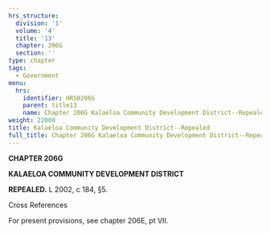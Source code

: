 ```yaml
---
hrs_structure:
  division: '1'
  volume: '4'
  title: '13'
  chapter: 206G
  section: ''
type: chapter
tags:
  - Government
menu:
  hrs:
    identifier: HRS0206G
    parent: title13
    name: Chapter 206G Kalaeloa Community Development District--Repealed
weight: 22000
title: Kalaeloa Community Development District--Repealed
full_title: Chapter 206G Kalaeloa Community Development District--Repealed
---
```

**CHAPTER 206G**

**KALAELOA COMMUNITY DEVELOPMENT DISTRICT**

**REPEALED.** L 2002, c 184, §5.

Cross References

For present provisions, see chapter 206E, pt VII.